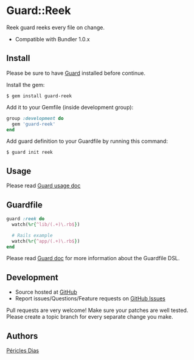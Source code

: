 # Guard::Reek

Reek guard reeks every file on change.

* Compatible with Bundler 1.0.x

## Install

Please be sure to have [Guard](https://github.com/guard/guard) installed before continue.

Install the gem:

```
$ gem install guard-reek
```

Add it to your Gemfile (inside development group):

``` ruby
group :development do
  gem 'guard-reek'
end
```

Add guard definition to your Guardfile by running this command:

```
$ guard init reek
```

## Usage

Please read [Guard usage doc](https://github.com/guard/guard#readme)

## Guardfile

```ruby
guard :reek do
  watch(%r{^lib/(.+)\.rb$})

  # Rails example
  watch(%r{^app/(.+)\.rb$})
end
```

Please read [Guard doc](https://github.com/guard/guard#readme) for more information about the Guardfile DSL.

## Development

* Source hosted at [GitHub](https://github.com/guard/guard-reek)
* Report issues/Questions/Feature requests on [GitHub Issues](https://github.com/guard/guard-reek/issues)

Pull requests are very welcome! Make sure your patches are well tested. Please create a topic branch for every separate change
you make.

## Authors

[Péricles Dias](https://github.com/pericles)
